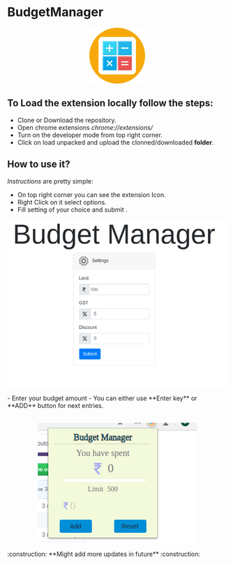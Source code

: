 # BudgetManager

<p align="center">
  <img  alt="my budget" src="./images/icon128.png">
</p>

## To Load the extension locally follow the steps:
- Clone or Download the repository.
- Open chrome extensions _chrome://extensions/_
- Turn on the developer mode from top right corner.
- Click on load unpacked and upload the clonned/downloaded **folder**.

## How to use it? 
_Instructions_ are pretty simple:
- On top right corner you can see the extension Icon.
- Right Click on it select options.
- Fill setting of your choice and submit .
<p align="center">
  <img  alt="my budget" src="./SS/ss2.png">
</p>
- Enter your budget amount
- You can either use  **Enter key** or **ADD** button for next entries.
<p align="center">
<br/>
<img  alt="my budget" src="./SS/ss1.png">
</p>
:construction: **Might add more updates in future**  :construction:
